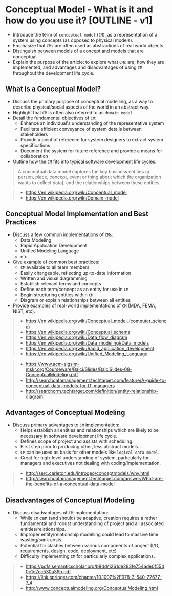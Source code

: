 # Conceptual Model - What is it and how do you use it? [OUTLINE - v1]

- Introduce the term of `conceptual model` (`CM`), as a representation of a system using concepts (as opposed to physical models).
- Emphasize that `CMs` are often used as abstractions of real world objects.
- Distinguish between models of a concept and models that are conceptual.
- Explain the purpose of the article: to explore what `CMs` are, how they are implemented, and advantages and disadvantages of using `CM` throughout the development life cycle.

## What is a Conceptual Model?

- Discuss the primary purpose of conceptual modelling, as a way to describe physical/social aspects of the world in an abstract way.
- Highlight that `CM` is often also referred to as `domain model`.
- Detail the fundamental objectives of `CM`:
  - Enhance an individual's understanding of the representative system
  - Facilitate efficient conveyance of system details between stakeholders
  - Provide a point of reference for system designers to extract system specifications
  - Document the system for future reference and provide a means for collaboration
- Outline how the `CM` fits into typical software development life cycles.

> A conceptual data model captures the key business entities (a person, place, concept, event or thing about which the organization wants to collect data), and the relationships between these entities.

> - https://en.wikipedia.org/wiki/Conceptual_model
> - https://en.wikipedia.org/wiki/Domain_model

## Conceptual Model Implementation and Best Practices

- Discuss a few common implementations of `CMs`:
  - Data Modeling
  - Rapid Application Development
  - Unified Modeling Language
  - etc
- Give example of common best practices:
  - `CM` available to all team members
  - Easily changeable, reflecting up-to-date information
  - Written and visual diagramming
  - Establish relevant terms and concepts
  - Define each term/concept as an entity for use in `CM`
  - Begin structuring entities within `CM`
  - Diagram or explain relationships between all entities
- Provide examples of real-world implementations of `CM` (MDA, FEMA, NIST, etc).

> - https://en.wikipedia.org/wiki/Conceptual_model_(computer_science)
> - https://en.wikipedia.org/wiki/Conceptual_schema
> - https://en.wikipedia.org/wiki/Data_flow_diagram
> - https://en.wikipedia.org/wiki/Data_modeling#Data_models
> - https://en.wikipedia.org/wiki/Rapid_application_development
> - https://en.wikipedia.org/wiki/Unified_Modeling_Language

> - https://www.acm-sigsim-mskr.org/Courseware/Balci/Slides/BalciSlides-08-ConceptualModeling.pdf
> - http://searchdatamanagement.techtarget.com/feature/A-guide-to-conceptual-data-models-for-IT-managers
> - http://searchcrm.techtarget.com/definition/entity-relationship-diagram

## Advantages of Conceptual Modeling

- Discuss primary advantages to `CM` implementation:
  - Helps establish all entities and relationships which are likely to be necessary in software development life cycle.
  - Defines scope of project and assists with scheduling.
  - First step prior to producing other, less abstract models.
  - `CM` can be used as basis for other models like `logical data model`.
  - Great for high-level understanding of system, particularly for managers and executives not dealing with coding/implementation.

> - http://serc.carleton.edu/introgeo/conceptmodels/why.html
> - http://searchdatamanagement.techtarget.com/answer/What-are-the-benefits-of-a-conceptual-data-model

## Disadvantages of Conceptual Modeling

- Discuss disadvantages of `CM` implementation:
  - While `CM` can (and should) be adaptive, creation requires a rather fundamental and robust understanding of project and all associated entities/relationships.
  - Improper entity/relationship modelling could lead to massive time wasting/sunk costs.
  - Potential for clashes between various components of project (I/O, requirements, design, code, deployment, etc)
  - Difficulty implementing `CM` for particularly complex applications.
  
> - https://pdfs.semanticscholar.org/b84d/1261de283fe754ade0f5540c1c2ec530a39b.pdf
> - https://link.springer.com/chapter/10.1007%2F978-3-540-72677-7_4
> - http://www.conceptualmodeling.org/ConceptualModeling.html